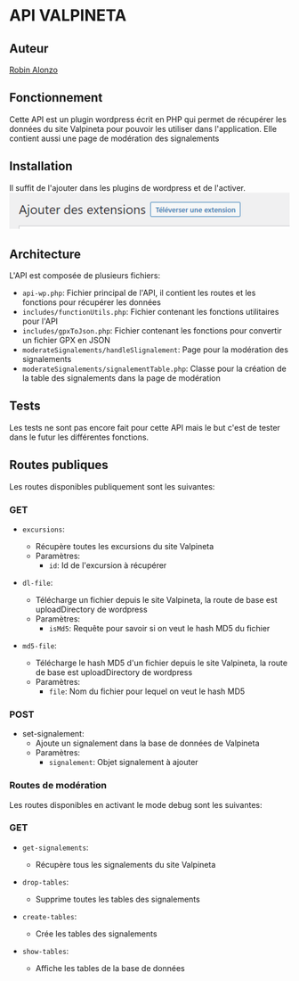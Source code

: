 # API VALPINETA

## Auteur
[Robin Alonzo](mailto:robin.alonzo03@gmail.com)

## Fonctionnement
Cette API est un plugin wordpress écrit en PHP qui permet de récupérer les données du site Valpineta pour pouvoir les utiliser dans l'application.
Elle contient aussi une page de modération des signalements

## Installation
Il suffit de l'ajouter dans les plugins de wordpress et de l'activer.
<img src="extention.png"/>

## Architecture
L'API est composée de plusieurs fichiers:
- `api-wp.php`: Fichier principal de l'API, il contient les routes et les fonctions pour récupérer les données
- `includes/functionUtils.php`: Fichier contenant les fonctions utilitaires pour l'API 
- `includes/gpxToJson.php`: Fichier contenant les fonctions pour convertir un fichier GPX en JSON
- `moderateSignalements/handleSlignalement`: Page pour la modération des signalements
- `moderateSignalements/signalementTable.php`: Classe pour la création de la table des signalements dans la page de modération

## Tests
Les tests ne sont pas encore fait pour cette API mais le but c'est de tester dans le futur les différentes fonctions.

## Routes publiques
Les routes disponibles publiquement sont les suivantes:

###  GET
- `excursions`:
    - Récupère toutes les excursions du site Valpineta
    - Paramètres:
        - `id`: Id de l'excursion à récupérer

- `dl-file`: 
    - Télécharge un fichier depuis le site Valpineta, la route de base est uploadDirectory de wordpress
    - Paramètres:
        - `isMd5`: Requête pour savoir si on veut le hash MD5 du fichier
- `md5-file`: 
    - Télécharge le hash MD5 d'un fichier depuis le site Valpineta, la route de base est uploadDirectory de wordpress
    - Paramètres:
        - `file`: Nom du fichier pour lequel on veut le hash MD5


###  POST
- set-signalement:
    - Ajoute un signalement dans la base de données de Valpineta
    - Paramètres:
        - `signalement`: Objet signalement à ajouter


###  Routes de modération
Les routes disponibles en activant le mode debug sont les suivantes:

###  GET

- `get-signalements`:
    - Récupère tous les signalements du site Valpineta

- `drop-tables`: 
    - Supprime toutes les tables des signalements
  
- `create-tables`: 
    - Crée les tables des signalements

- `show-tables`: 
    - Affiche les tables de la base de données
